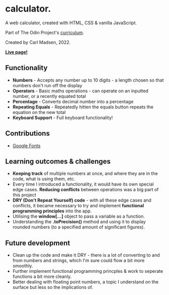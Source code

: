 # calculator.

A web calculator, created with HTML, CSS & vanilla JavaScript.

Part of The Odin Project's [curriculum](https://www.theodinproject.com/lessons/foundations-calculator).

Created by Carl Madsen, 2022.

**[Live page!](https://elsaepo.github.io/odin-calculator/)**

## Functionality

* **Numbers** - Accepts any number up to 10 digits - a length chosen so that numbers don't run off the display
* **Operators** - Basic maths operations - can operate on an inputted number, or a recently equated total
* **Percentage** - Converts decimal number into a percentage
* **Repeating Equals** - Repeatedly hitten the equals button repeats the equation on the new total
* **Keyboard Support** - Full keyboard functionality!

## Contributions

* [Google Fonts](https://fonts.google.com/)

## Learning outcomes & challenges

* **Keeping track** of multiple numbers at once, and where they are in the code, what is using them, etc.
* Every time I introduced a functionality, it would have its own special edge cases. **Reducing conflicts** between operations was a big part of this project
* **DRY (Don't Repeat Yourself) code** - with all these edge cases and conflicts, it became necessary to try and implement **functional programming principles** into the app.
* Utilising the **window[...]** object to pass a variable as a function.
* Understanding the **.toPrecision()** method and using it to display rounded numbers (to a specified amount of significant figures).

## Future development

* Clean up the code and make it DRY - there is a lot of converting to and from numbers and strings, which I'm sure could flow a bit more smoothly.
* Further implement functional programming princples & work to seperate functions a bit more cleanly.
* Better dealing with floating point numbers, a topic I understand on the surface but less so the implications of.
